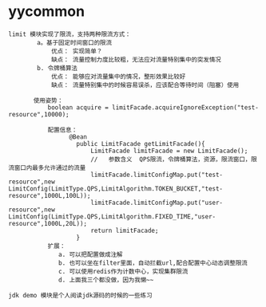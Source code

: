 # yycommon
    limit 模块实现了限流，支持两种限流方式：
            a。基于固定时间窗口的限流
                优点： 实现简单？ 
                缺点： 流量控制力度比较粗，无法应对流量特别集中的突发情况
            b. 令牌桶算法
                优点： 能够应对流量集中的情况，整形效果比较好
                缺点： 流量特别集中的时候容易误杀，应该配合等待时间（阻塞）使用
                
           使用姿势：
               boolean acquire = limitFacade.acquireIgnoreException("test-resource",10000);
               
               配置信息：
                     @Bean
                       public LimitFacade getLimitFacade(){
                           LimitFacade limitFacade = new LimitFacade();
                           //   参数含义  QPS限流，令牌桶算法，资源，限流窗口，限流窗口内最多允许通过的流量
                           limitFacade.limitConfigMap.put("test-resource",new LimitConfig(LimitType.QPS,LimitAlgorithm.TOKEN_BUCKET,"test-resource",1000L,100L));
                           limitFacade.limitConfigMap.put("user-resource",new LimitConfig(LimitType.QPS,LimitAlgorithm.FIXED_TIME,"user-resource",1000L,20L));
                           return limitFacade;
                       }
               扩展：
                  a. 可以把配置做成注解
                  b. 也可以坐在filter里面，自动拦截url,配合配置中心动态调整限流
                  c. 可以使用redis作为计数中心，实现集群限流
                  d. 上面我三个都没做，因为我懒~~
    
    jdk demo 模块是个人阅读jdk源码的时候的一些练习
                  
       
                
